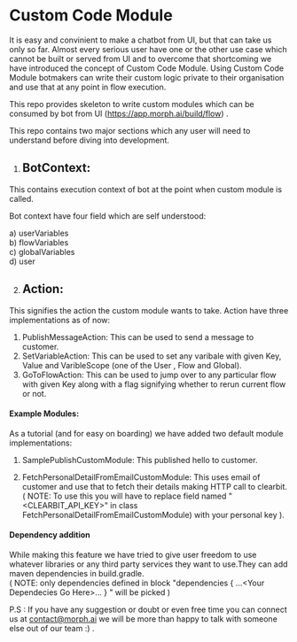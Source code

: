 # Custom Code Module
It is easy and convinient to make a chatbot from UI, but that can take us only so far. Almost every serious user have one or the other use case which cannot be built or served from UI and to overcome that shortcoming we have introduced the concept of Custom Code Module. Using Custom Code Module botmakers can write their custom logic private to their organisation and use that at any point in flow execution.

This repo provides skeleton to write custom modules which can be consumed by bot from UI (https://app.morph.ai/build/flow) .

This repo contains two major sections which any user will need to understand before diving into development.

1. ## BotContext:

This contains execution context of bot at the point when custom module is called.

Bot context have four field which are self understood:

a) userVariables  
b) flowVariables  
c) globalVariables  
d) user  

2. ## Action:

This signifies the action the custom module wants to take.
Action have three implementations as of now:

1. PublishMessageAction: This can be used to send a message to customer.
2. SetVariableAction: This can be used to set any varibale with given Key, Value and VaribleScope (one of the User , Flow and Global).
3. GoToFlowAction: This can be used to jump over to any particular flow with given Key along with a flag signifying whether to rerun current flow or not. 

#### Example Modules:

As a tutorial (and for easy on boarding) we have added two default module implementations:

1) SamplePublishCustomModule: This published hello to customer.  

2) FetchPersonalDetailFromEmailCustomModule:  This uses email of customer and use that to fetch their details making HTTP call to clearbit.  
( NOTE: To use this you will have to replace field named "\<CLEARBIT_API_KEY>\" in class FetchPersonalDetailFromEmailCustomModule) with your personal key ).  

#### Dependency addition

While making this feature we have tried to give user freedom to use whatever libraries or any third party services they want to use.They can add
maven dependencies in build.gradle.  
( NOTE: only dependencies defined in block "dependencies { ...\<Your Dependecies Go Here\>... } " will be picked )

P.S : If you have any suggestion or doubt or even free time you can connect us at contact@morph.ai we will be more than happy to talk with someone else out of our team :) .
